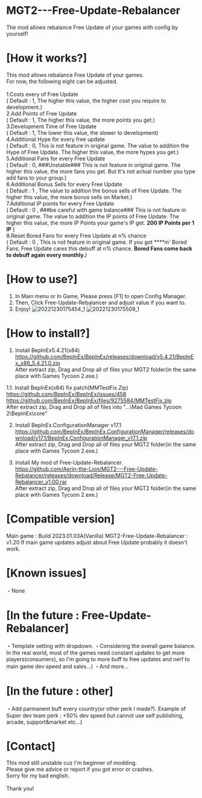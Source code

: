 # MGT2---Free-Update-Rebalancer
The mod allows rebalance  Free Update of your games with config by yourself!

# [How it works?]
This mod allows rebalance Free Update of your games.
<br>
For now, the following eight can be adjusted.<br>
<br>
1.Costs every of Free Update<br>
 ( Default : 1, The higher this value, the higher cost you require to development.)
<br>
2.Add Points of Free Update<br>
( Default : 1, The higher this value, the more points you get.)
<br>
3.Development Time of Free Update<br>
 ( Default : 1, The lower this value, the slower to development)
<br>
4.Additional Hype for every free update<br>
 ( Default : 0, This is not feature in original game. The value to addition the Hype of Free Update. The higher this value, the more hypes you get.)
<br>
5.Additional Fans for every Free Update<br>
 ( Default : 0, ###Unstable### This is not feature in original game. The higher this value, the more fans you get. But It's not actual number you type add fans to your group.)
<br>
6.Additional Bonus Sells for every Free Update<br>
( Default : 1 , The value to addition the bonus sells of Free Update. The higher this value, the more bonus sells on Market.)
<br>
7.Additional IP points for every Free Update<br>
( Default : 0 , ###be careful with game balance### This is not feature in original game. The value to addition the IP points of Free Update. The higher this value, the more IP Points your game's IP get. **200 IP Points per 1 IP** )
<br>
8.Reset Bored Fans for every Free Update at n% chance<br>
( Default : 0 , This is not feature in original game. If you got ****in' Bored Fans, Free Update cares this debuff at n% chance. **Bored Fans come back to debuff again every monthly.**)
<br>

# [How to use?]
1. In Main menu or In Game, Please press [F1] to open Config Manager.
2. Then, Click Free-Update-Rebalancer and adjust value if you want to.
3. Enjoy!
![20221230175454_1](https://user-images.githubusercontent.com/96946287/210052477-5a8552e6-6c3a-4cee-a2f8-d73eacdc7da2.jpg)
![20221230175509_1](https://user-images.githubusercontent.com/96946287/210052483-710e4bbb-e24b-4470-ac30-175d47af2c81.jpg)



# [How to install?]
1. Install BepInEx5.4.21(x84)
<br>https://github.com/BepInEx/BepInEx/releases/download/v5.4.21/BepInEx_x86_5.4.21.0.zip
<br>After extract zip, Drag and Drop all of files your MGT2 folder(in the same place with Games Tycoon 2.exe.)

1.1. Install BepInEx(x84) fix patch(MMTestFix.Zip)
<br>https://github.com/BepInEx/BepInEx/issues/458
<br>https://github.com/BepInEx/BepInEx/files/9275584/MMTestFix.zip
<br>After extract zip, Drag and Drop all of files into "...\Mad Games Tycoon 2\BepInEx\core"

2. Install BepInEx.ConfigurationManager v17.1
<br>https://github.com/BepInEx/BepInEx.ConfigurationManager/releases/download/v17.1/BepInEx.ConfigurationManager_v17.1.zip
<br>After extract zip, Drag and Drop all of files your MGT2 folder(in the same place with Games Tycoon 2.exe.)

3. Install My mod of Free-Update-Rebalancer. 
<br>https://github.com/Aerin-the-Lion/MGT2---Free-Update-Rebalancer/releases/download/Release/MGT2-Free-Update-Rebalancer_v1.00.rar
<br>After extract zip, Drag and Drop all of files your MGT2 folder(in the same place with Games Tycoon 2.exe.)

# [Compatible version]
Main game : Build 2023.01.03A(Vanilla)
MGT2-Free-Update-Rebalancer : v1.20
If main game updates adjust about Free Update probably it doesn't work.

# [Known issues]
・None

# [In the future  :  Free-Update-Rebalancer]
・Template setting with dropdown.
・Considering the overall game balance. In the real world, most of the games need constant updates to get more players(consumers), so I'm going to more buff to free updates and nerf to main game dev speed and sales...)
・And more...

# [In the future  :  other]
・Add parmanent buff every country(or other perk I made?).
Example of Super dev team perk : +50% dev speed but cannot use self publishing, arcade, support&market etc...)

# [Contact]
This mod still unstable cuz I'm beginner of modding.
<br>Please give me advice or report if you got error or crashes.
<br>Sorry for my bad english.
<br>
<br>Thank you!
